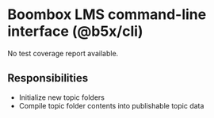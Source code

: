# Boombox LMS command-line interface (@b5x/cli)

No test coverage report available.

## Responsibilities

- Initialize new topic folders
- Compile topic folder contents into publishable topic data
